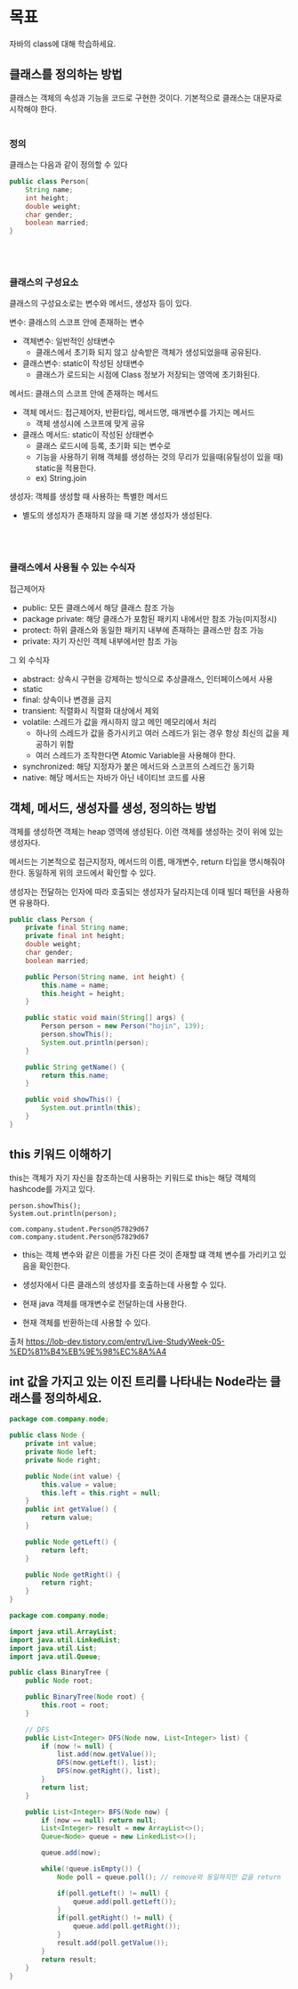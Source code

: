 # 목표
자바의 class에 대해 학습하세요.


## 클래스를 정의하는 방법

클래스는 객체의 속성과 기능을 코드로 구현한 것이다.
기본적으로 클래스는 대문자로 시작해야 한다.<br><br>


### 정의
클래스는 다음과 같이 정의할 수 있다

```java
public class Person{
    String name;
    int height;
    double weight;
    char gender;
    boolean married;
}
```
<br><br>

### 클래스의 구성요소
클래스의 구성요소로는 변수와 메서드, 생성자 등이 있다.

변수: 클래스의 스코프 안에 존재하는 변수
- 객체변수: 일반적인 상태변수
  - 클래스에서 초기화 되지 않고 상속받은 객체가 생성되었을때 공유된다.
- 클래스변수: static이 작성된 상태변수
    - 클래스가 로드되는 시점에 Class 정보가 저장되는 영역에 초기화된다.


메서드: 클래스의 스코프 안에 존재하는 메서드
- 객체 메서드: 접근제어자, 반환타입, 메서드명, 매개변수를 가지는 메서드
    - 객체 생성시에 스코프에 맞게 공유
- 클래스 메서드: static이 작성된 상태변수
  - 클래스 로드시에 등록, 초기화 되는 변수로
  - 기능을 사용하기 위해 객체를 생성하는 것의 무리가 있을때(유틸성이 있을 때) static을 적용한다.
  - ex) String.join

생성자: 객체를 생성할 때 사용하는 특별한 메서드
- 별도의 생성자가 존재하지 않을 때 기본 생성자가 생성된다.

<br><br>

### 클래스에서 사용될 수 있는 수식자
접근제어자
  - public: 모든 클래스에서 해당 클래스 참조 가능
  - package private: 해당 클래스가 포함된 패키지 내에서만 참조 가능(미지정시)
  - protect: 하위 클래스와 동일한 패키지 내부에 존재하는 클래스만 참조 가능
  - private: 자기 자신인 객체 내부에서만 참조 가능

그 외 수식자

- abstract: 상속시 구현을 강제하는 방식으로 추상클래스, 인터페이스에서 사용
- static
- final:  상속이나 변경을 금지
- transient: 직렬화시 직렬화 대상에서 제외
- volatile: 스레드가 값을 캐시하지 않고 메인 메모리에서 처리
  - 하나의 스레드가 값을 증가시키고 여러 스레드가 읽는 경우 항상 최신의 값을 제공하기 위함
  - 여러 스레드가 조작한다면 Atomic Variable을 사용해야 한다.
- synchronized: 해당 지정자가 붙은 메서드와 스코프의 스레드간 동기화
- native: 해당 메서드는 자바가 아닌 네이티브 코드를 사용


## 객체, 메서드, 생성자를 생성, 정의하는 방법

객체를 생성하면 객체는 heap 영역에 생성된다.
이런 객체를 생성하는 것이 위에 있는 생성자다.

메서드는 기본적으로 접근지정자, 메서드의 이름, 매개변수, return 타입을 명시해줘야 한다. 동일하게 위의 코드에서 확인할 수 있다.

생성자는 전달하는 인자에 따라 호출되는 생성자가 달라지는데 이때 빌더 패턴을 사용하면 유용하다.

```java
public class Person {
    private final String name;
    private final int height;
    double weight;
    char gender;
    boolean married;

    public Person(String name, int height) {
        this.name = name;
        this.height = height;
    }

    public static void main(String[] args) {
        Person person = new Person("hojin", 139);
        person.showThis();
        System.out.println(person);
    }

    public String getName() {
        return this.name;
    }

    public void showThis() {
        System.out.println(this);
    }
}


```

## this 키워드 이해하기
this는 객체가 자기 자신을 참조하는데 사용하는 키워드로 this는 해당 객체의 hashcode를 가지고 있다.
```
person.showThis();
System.out.println(person);

com.company.student.Person@57829d67
com.company.student.Person@57829d67
```

- this는 객체 변수와 같은 이름을 가진 다른 것이 존재할 떄 객체 변수를 가리키고 있음을 확인한다.

- 생성자에서 다른 클래스의 생성자를 호출하는데 사용할 수 있다.

- 현재 java 객체를 매개변수로 전달하는데 사용한다.

- 현재 객체를 반환하는데 사용할 수 있다.

출처 https://lob-dev.tistory.com/entry/Live-StudyWeek-05-%ED%81%B4%EB%9E%98%EC%8A%A4

## int 값을 가지고 있는 이진 트리를 나타내는 Node라는 클래스를 정의하세요.

```java
package com.company.node;

public class Node {
    private int value;
    private Node left;
    private Node right;

    public Node(int value) {
        this.value = value;
        this.left = this.right = null;
    }
    public int getValue() {
        return value;
    }

    public Node getLeft() {
        return left;
    }

    public Node getRight() {
        return right;
    }
}

```

```java
package com.company.node;

import java.util.ArrayList;
import java.util.LinkedList;
import java.util.List;
import java.util.Queue;

public class BinaryTree {
    public Node root;

    public BinaryTree(Node root) {
        this.root = root;
    }

    // DFS
    public List<Integer> DFS(Node now, List<Integer> list) {
        if (now != null) {
            list.add(now.getValue());
            DFS(now.getLeft(), list);
            DFS(now.getRight(), list);
        }
        return list;
    }

    public List<Integer> BFS(Node now) {
        if (now == null) return null;
        List<Integer> result = new ArrayList<>();
        Queue<Node> queue = new LinkedList<>();

        queue.add(now);

        while(!queue.isEmpty()) {
            Node poll = queue.poll(); // remove와 동일하지만 값을 return

            if(poll.getLeft() != null) {
                queue.add(poll.getLeft());
            }
            if(poll.getRight() != null) {
                queue.add(poll.getRight());
            }
            result.add(poll.getValue());
        }
        return result;
    }
}

```
